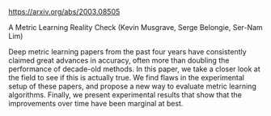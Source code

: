 https://arxiv.org/abs/2003.08505

A Metric Learning Reality Check (Kevin Musgrave, Serge Belongie, Ser-Nam Lim)

Deep metric learning papers from the past four years have consistently claimed great advances in accuracy, often more than doubling the performance of decade-old methods. In this paper, we take a closer look at the field to see if this is actually true. We find flaws in the experimental setup of these papers, and propose a new way to evaluate metric learning algorithms. Finally, we present experimental results that show that the improvements over time have been marginal at best.